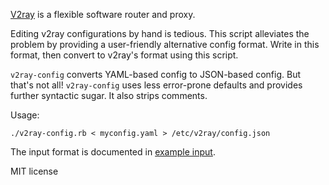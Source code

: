 [V2ray](https://www.v2fly.org/) is a flexible software router and proxy.

Editing v2ray configurations by hand is tedious. This script alleviates the problem by providing a user-friendly alternative config format. Write in this format, then convert to v2ray's format using this script.

`v2ray-config` converts YAML-based config to JSON-based config. But that's not all! `v2ray-config` uses less error-prone defaults and provides further syntactic sugar. It also strips comments.

Usage:

    ./v2ray-config.rb < myconfig.yaml > /etc/v2ray/config.json


The input format is documented in [example input](https://github.com/JackLean/v2ray-config/blob/main/example%20input.yaml).

MIT license
